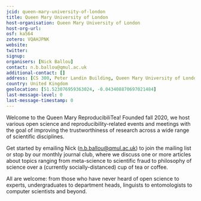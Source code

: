 ```yaml
---
jcid: queen-mary-university-of-london
title: Queen Mary University of London
host-organisation: Queen Mary University of London
host-org-url: 
osf: ka564
zotero: VQAHJPNK
website: 
twitter: 
signup: 
organisers: [Nick Ballou]
contact: n.b.ballou@qmul.ac.uk
additional-contact: []
address: [CS 300, Peter Landin Building, Queen Mary University of London, Mile End Rd, Bethnal Green, London E1 4NS]
country: United Kingdom
geolocation: [51.523076959363024, -0.043408870697021484]
last-message-level: 0
last-message-timestamp: 0
---
```


Welcome to the Queen Mary ReproducibiliTea! Founded fall 2020, we host various open science and reproducibility-related events and meetings with the goal of improving the trustworthiness of research across a wide range of scientific disciplines.

Get started by emailing Nick (n.b.ballou@qmul.ac.uk) to join the mailing list or stop by our monthly journal club, where we discuss one or more articles about topics ranging from meta-science to scientific fraud to philosophy of science over a (currently socially-distanced) cup of tea or coffee.

All are welcome: from those who have never heard of open science to experts, undergraduates to department heads, linguists to entomologists to computer scientists and beyond.
